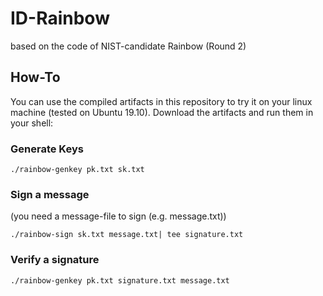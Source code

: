 # ID-Rainbow

based on the code of NIST-candidate Rainbow (Round 2)

## How-To

You can use the compiled artifacts in this repository to try it on your linux machine (tested on Ubuntu 19.10).
Download the artifacts and run them in your shell:

### Generate Keys
```
./rainbow-genkey pk.txt sk.txt
```

### Sign a message
(you need a message-file to sign (e.g. message.txt))
```
./rainbow-sign sk.txt message.txt| tee signature.txt
```

### Verify a signature
```
./rainbow-genkey pk.txt signature.txt message.txt
```